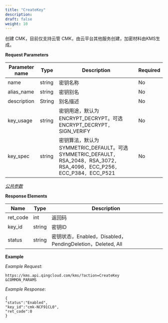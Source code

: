 ```yaml
---
title: "CreateKey"
description: 
draft: false
weight: 10
---
```


创建 CMK，目前仅支持云管 CMK，由云平台其他服务创建，加密材料由KMS生成。

**Request Parameters**

| Parameter name | Type | Description | Required |
| --- | --- | --- | --- |
| name           | string | 密钥名称                                                     | No       |
| alias_name     | string | 密钥别名                                                     | No       |
| description | String | 别名描述 | No |
| key_usage | string | 密钥用途，默认为ENCRYPT_DECRYPT。可选ENCRYPT_DECRYPT`, `SIGN_VERIFY | No |
| key_spec | string | 密钥算法，默认为SYMMETRIC_DEFAULT。可选SYMMETRIC_DEFAULT`, `RSA_2048`, `RSA_3072`, `RSA_4096`, `ECC_P256`, `ECC_P384`, `ECC_P521 | No |

[_公共参数_](../../parameters/)

**Response Elements**

| Name | Type | Description |
| --- | --- | --- |
| ret_code | int  | 返回码      |
| key_id | string | 密钥ID |
| status   | string | 密钥状态，Enabled，Disabled，PendingDeletion，Deleted, All |

**Example**

_Example Request_:

```
https://kms.api.qingcloud.com/kms/?action=CreateKey
&COMMON_PARAMS
```

_Example Response_:

```
{
"status":"Enabled",
"key_id":"cmk-NCF91CL0",
"ret_code":0
}
```
